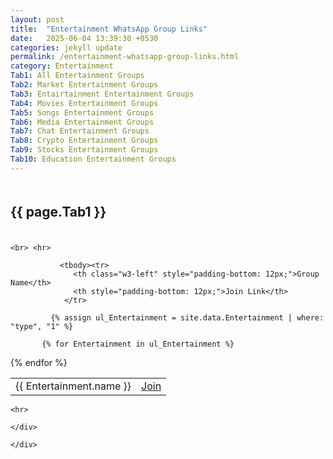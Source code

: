 ```yaml
---
layout: post
title:  "Entertainment WhatsApp Group Links"
date:   2025-06-04 13:39:30 +0530
categories: jekyll update
permalink: /entertainment-whatsapp-group-links.html
category: Entertainment
Tab1: All Entertainment Groups
Tab2: Market Entertainment Groups
Tab3: Entairtainment Entertainment Groups
Tab4: Movies Entertainment Groups
Tab5: Songs Entertainment Groups
Tab6: Media Entertainment Groups
Tab7: Chat Entertainment Groups
Tab8: Crypto Entertainment Groups
Tab9: Stocks Entertainment Groups
Tab10: Education Entertainment Groups
---
```


<div class="w3-twothird">
<div class="w3-row w3-content">
  <div id="{{ page.Tab1 }}" class="city">
   <div class="w3-large w3-content w3-text-dark-gray" style="padding: 6px 0px;">
      <h2 class="w3-large w3-col s8 m8 l8"><strong>{{ page.Tab1 }}</strong></h2> 
    </div>
   
    <br> <hr>
<div class="w3-row" style="padding: 0px;">

  <table style="width: 100%;">
         
              
               <tbody><tr>
                  <th class="w3-left" style="padding-bottom: 12px;">Group Name</th>
                  <th style="padding-bottom: 12px;">Join Link</th>
                </tr>
            
             {% assign ul_Entertainment = site.data.Entertainment | where: "type", "1" %}

           {% for Entertainment in ul_Entertainment %}
  <tr>
  <td>{{ Entertainment.name }}</td>
    <td><a href="https://{{ Entertainment.link }}" target="_blank" rel="noreferrer noopener">Join</a></td>
  </tr>
{% endfor %}

</tbody></table>


</div>

    <hr>

    </div>

    


  </div>

  <div id="{{ page.Tab2 }}" class="city" style="display:none">
    <h2 class="w3-large w3-margin-bottom"><strong>{{ page.Tab2 }}</strong></h2>
   
<hr>
<div class="w3-row" style="padding: 0px;">

  <table style="width: 100%;">
         
              
               <tbody><tr>
                  <th class="w3-left" style="padding-bottom: 12px;">Group Name</th>
                  <th style="padding-bottom: 12px;">Join Link</th>
                </tr>
            
             
             {% assign ul_Entertainment = site.data.Entertainment | where: "type", "2" %}

           {% for Entertainment in ul_Entertainment %}
  <tr>
  <td>{{ Entertainment.name }}</td>
    <td><a href="https://{{ Entertainment.link }}" target="_blank" rel="noreferrer noopener">Join</a></td>
  </tr>
{% endfor %}

</tbody></table>


</div>

    <hr>



  </div>

  <div id="{{ page.Tab3 }}" class="city" style="display:none">
    <h2 class="w3-large w3-margin-bottom"><strong>{{ page.Tab3 }}</strong></h2>
    
  <hr>
<div class="w3-row" style="padding: 0px;">

  <table style="width: 100%;">
         
              
               <tbody><tr>
                  <th class="w3-left" style="padding-bottom: 12px;">Group Name</th>
                  <th style="padding-bottom: 12px;">Join Link</th>
                </tr>
            
             
             {% assign ul_Entertainment = site.data.Entertainment | where: "type", "3" %}

           {% for Entertainment in ul_Entertainment %}
  <tr>
  <td>{{ Entertainment.name }}</td>
    <td><a href="https://{{ Entertainment.link }}" target="_blank" rel="noreferrer noopener">Join</a></td>
  </tr>
{% endfor %}

</tbody></table>


</div>

    <hr>



  </div>
 <div id="{{ page.Tab4 }}" class="city" style="display:none">
    <h2 class="w3-large w3-margin-bottom"><strong>{{ page.Tab4 }}</strong></h2>
    
  <hr>
<div class="w3-row" style="padding: 0px;">

  <table style="width: 100%;">
         
              
               <tbody><tr>
                  <th class="w3-left" style="padding-bottom: 12px;">Group Name</th>
                  <th style="padding-bottom: 12px;">Join Link</th>
                </tr>
            
             
             {% assign ul_Entertainment = site.data.Entertainment | where: "type", "4" %}

           {% for Entertainment in ul_Entertainment %}
  <tr>
  <td>{{ Entertainment.name }}</td>
    <td><a href="https://{{ Entertainment.link }}" target="_blank" rel="noreferrer noopener">Join</a></td>
  </tr>
{% endfor %}

</tbody></table>


</div>

    <hr>



  </div>
 <div id="{{ page.Tab5 }}" class="city" style="display:none">
    <h2 class="w3-large w3-margin-bottom"><strong>{{ page.Tab5 }}</strong></h2>
    
  <hr>
<div class="w3-row" style="padding: 0px;">

  <table style="width: 100%;">
         
              
               <tbody><tr>
                  <th class="w3-left" style="padding-bottom: 12px;">Group Name</th>
                  <th style="padding-bottom: 12px;">Join Link</th>
                </tr>
            
             
             {% assign ul_Entertainment = site.data.Entertainment | where: "type", "5" %}

           {% for Entertainment in ul_Entertainment %}
  <tr>
  <td>{{ Entertainment.name }}</td>
    <td><a href="https://{{ Entertainment.link }}" target="_blank" rel="noreferrer noopener">Join</a></td>
  </tr>
{% endfor %}

</tbody></table>


</div>

    <hr>



  </div>
 <div id="{{ page.Tab6 }}" class="city" style="display:none">
    <h2 class="w3-large w3-margin-bottom"><strong>{{ page.Tab6 }}</strong></h2>
    
<hr>
<div class="w3-row" style="padding: 0px;">

  <table style="width: 100%;">
         
              
               <tbody><tr>
                  <th class="w3-left" style="padding-bottom: 12px;">Group Name</th>
                  <th style="padding-bottom: 12px;">Join Link</th>
                </tr>
            
             
             {% assign ul_Entertainment = site.data.Entertainment | where: "type", "6" %}

           {% for Entertainment in ul_Entertainment %}
  <tr>
  <td>{{ Entertainment.name }}</td>
    <td><a href="https://{{ Entertainment.link }}" target="_blank" rel="noreferrer noopener">Join</a></td>
  </tr>
{% endfor %}

</tbody></table>


</div>

    <hr>


  </div>
 <div id="{{ page.Tab7 }}" class="city" style="display:none">
    <h2 class="w3-large w3-margin-bottom"><strong>{{ page.Tab7 }}</strong></h2>
    
<hr>
<div class="w3-row" style="padding: 0px;">

  <table style="width: 100%;">
         
              
               <tbody><tr>
                  <th class="w3-left" style="padding-bottom: 12px;">Group Name</th>
                  <th style="padding-bottom: 12px;">Join Link</th>
                </tr>
            
             
             {% assign ul_Entertainment = site.data.Entertainment | where: "type", "7" %}

           {% for Entertainment in ul_Entertainment %}
  <tr>
  <td>{{ Entertainment.name }}</td>
    <td><a href="https://{{ Entertainment.link }}" target="_blank" rel="noreferrer noopener">Join</a></td>
  </tr>
{% endfor %}

</tbody></table>


</div>

    <hr>


  </div>
 <div id="{{ page.Tab8 }}" class="city" style="display:none">
    <h2 class="w3-large w3-margin-bottom"><strong>{{ page.Tab8 }}</strong></h2>
    

<hr>
<div class="w3-row" style="padding: 0px;">

  <table style="width: 100%;">
         
              
               <tbody><tr>
                  <th class="w3-left" style="padding-bottom: 12px;">Group Name</th>
                  <th style="padding-bottom: 12px;">Join Link</th>
                </tr>
            
             
             {% assign ul_Entertainment = site.data.Entertainment | where: "type", "8" %}

           {% for Entertainment in ul_Entertainment %}
  <tr>
  <td>{{ Entertainment.name }}</td>
    <td><a href="https://{{ Entertainment.link }}" target="_blank" rel="noreferrer noopener">Join</a></td>
  </tr>
{% endfor %}

</tbody></table>


</div>

    <hr>

  </div>
 <div id="{{ page.Tab9 }}" class="city" style="display:none">
    <h2 class="w3-large w3-margin-bottom"><strong>{{ page.Tab9 }}</strong></h2>
    
<hr>
<div class="w3-row" style="padding: 0px;">

  <table style="width: 100%;">
         
              
               <tbody><tr>
                  <th class="w3-left" style="padding-bottom: 12px;">Group Name</th>
                  <th style="padding-bottom: 12px;">Join Link</th>
                </tr>
            
             
             {% assign ul_Entertainment = site.data.Entertainment | where: "type", "9" %}

           {% for Entertainment in ul_Entertainment %}
  <tr>
  <td>{{ Entertainment.name }}</td>
    <td><a href="https://{{ Entertainment.link }}" target="_blank" rel="noreferrer noopener">Join</a></td>
  </tr>
{% endfor %}

</tbody></table>


</div>

    <hr>


  </div>
 <div id="{{ page.Tab10 }}" class="city" style="display:none">
    <h2 class="w3-large w3-margin-bottom"><strong>{{ page.Tab10 }}</strong></h2>
    
<hr>
<div class="w3-row" style="padding: 0px;">

  <table style="width: 100%;">
         
              
               <tbody><tr>
                  <th class="w3-left" style="padding-bottom: 12px;">Group Name</th>
                  <th style="padding-bottom: 12px;">Join Link</th>
                </tr>
            
             
             {% assign ul_Entertainment = site.data.Entertainment | where: "type", "10" %}

           {% for Entertainment in ul_Entertainment %}
  <tr>
  <td>{{ Entertainment.name }}</td>
    <td><a href="https://{{ Entertainment.link }}" target="_blank" rel="noreferrer noopener">Join</a></td>
  </tr>
{% endfor %}

</tbody></table>


</div>

    <hr>


  </div>


    </div>



